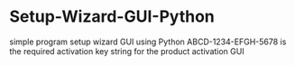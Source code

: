 # Setup-Wizard-GUI-Python
simple program setup wizard GUI using Python
ABCD-1234-EFGH-5678 is the required activation key string for the product activation GUI
